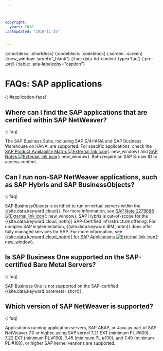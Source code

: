 ```yaml
---



copyright:
  years: 2018
lastupdated: "2018-11-15"


---
```


{:shortdesc: .shortdesc}
{:codeblock: .codeblock}
{:screen: .screen}
{:new_window: target="_blank"}
{:faq: data-hd-content-type='faq'}
{:pre: .pre}
{:table: .aria-labeledby="caption"}

# FAQs: SAP applications
{: #application-faqs}

## Where can I find the SAP applications that are certified within SAP NetWeaver?
{: faq}

The SAP Business Suite, including SAP S/4HANA and SAP Business Warehouse on HANA, are supported. For specific applications, check the [SAP Product Availability Matrix ![External link icon](../../icons/launch-glyph.svg "External link icon")](https://support.sap.com/en/release-upgrade-maintenance.html){: new_window} and [SAP Notes ![External link icon](../../icons/launch-glyph.svg "External link icon")](https://support.sap.com/en/index.html){: new_window}. Both require an SAP S-user ID to access content.

## Can I run non-SAP NetWeaver applications, such as SAP Hybris and SAP BusinessObjects?
{: faq}

SAP BusinessObjects is certified to run on virtual servers within the {{site.data.keyword.cloud}}. For more information, see [SAP Note 2279688 ![External link icon](../../icons/launch-glyph.svg "External link icon")](https://launchpad.support.sap.com/#/notes/2279688){: new_window}. SAP Hybris is out-of-scope for the {{site.data.keyword.cloud_notm}} SAP-Certified Infrastructure offering. For complex SAP implementation, {{site.data.keyword.IBM_notm}} does offer fully managed services for SAP. For more information, see [{{site.data.keyword.cloud_notm}} for SAP Applications ![External link icon](../../icons/launch-glyph.svg "External link icon")](https://www.ibm.com/cloud/sap/managed){: new_window}.

## Is SAP Business One supported on the SAP-certified Bare Metal Servers?
{: faq}

SAP Business One is not supported on the SAP-certified {{site.data.keyword.baremetal_short}}.

## Which version of SAP NetWeaver is supported?
{: faq}

Applications running application servers, SAP ABAP, or Java as part of SAP NetWeaver 7.0 or higher, using SAP kernel 7.21 EXT (minimum PL #600), 7.22 EXT (minimum PL #100), 7.45 (minimum PL #100), and 7.49 (minimum PL #100), or higher SAP kernel versions are supported.
